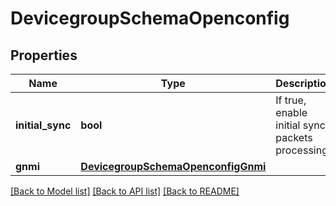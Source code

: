 # DevicegroupSchemaOpenconfig

## Properties
Name | Type | Description | Notes
------------ | ------------- | ------------- | -------------
**initial_sync** | **bool** | If true, enable initial sync packets processing | [optional] 
**gnmi** | [**DevicegroupSchemaOpenconfigGnmi**](DevicegroupSchemaOpenconfigGnmi.md) |  | [optional] 

[[Back to Model list]](../README.md#documentation-for-models) [[Back to API list]](../README.md#documentation-for-api-endpoints) [[Back to README]](../README.md)


